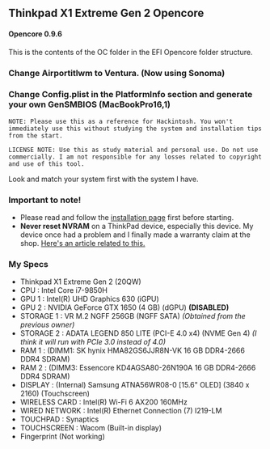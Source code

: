 Thinkpad X1 Extreme Gen 2 Opencore
--

#### Opencore 0.9.6

This is the contents of the OC folder in the EFI Opencore folder structure.


### Change Airportitlwm to Ventura. (Now using Sonoma)
### Change Config.plist in the PlatformInfo section and generate your own GenSMBIOS (MacBookPro16,1)

`NOTE: Please use this as a reference for Hackintosh. You won't immediately use this without studying the system and installation tips from the start.`

`LICENSE NOTE: Use this as study material and personal use. Do not use commercially. I am not responsible for any losses related to copyright and use of this tool.`

Look and match your system first with the system I have. 
<!-- Then jump to [this section](#getting-started) -->

### Important to note!
- Please read and follow the [installation page](https://dortania.github.io/OpenCore-Install-Guide/prerequisites.html#prerequisites) first before starting.
- **Never reset NVRAM** on a ThinkPad device, especially this device. My device once had a problem and I finally made a warranty claim at the shop. [Here's an article related to this.](https://github.com/acidanthera/bugtracker/issues/995)

### My Specs
- Thinkpad X1 Extreme Gen 2 (20QW)
- CPU : Intel Core i7-9850H
- GPU 1 : Intel(R) UHD Graphics 630 (iGPU)
- GPU 2 : NVIDIA GeForce GTX 1650 (4 GB) (dGPU) <b>(DISABLED)</b>
- STORAGE 1 : VR M.2 NGFF 256GB  (NGFF SATA) *(Obtained from the previous owner)*
- STORAGE 2 : ADATA LEGEND 850 LITE  (PCI-E 4.0 x4) (NVME Gen 4) *(I think it will run with PCIe 3.0 instead of 4.0)*
- RAM 1 : (DIMM1: SK hynix HMA82GS6JJR8N-VK	16 GB DDR4-2666 DDR4 SDRAM)
- RAM 2 : (DIMM3: Essencore KD4AGSA80-26N190A 16 GB DDR4-2666 DDR4 SDRAM)
- DISPLAY : (Internal)	Samsung ATNA56WR08-0  [15.6" OLED] (3840 x 2160) (Touchscreen)
- WIRELESS CARD : Intel(R) Wi-Fi 6 AX200 160MHz
- WIRED NETWORK : Intel(R) Ethernet Connection (7) I219-LM
- TOUCHPAD : Synaptics
- TOUCHSCREEN : Wacom (Built-in display)
- Fingerprint (Not working)
<!-- 
### Getting Started
1. [Download Opencore version 0.9.6](https://github.com/acidanthera/OpenCorePkg/releases/tag/0.9.6) (It is recommended to use the debug version first. This repository uses the release version) and then extract.
2. Prepare the removable device and format its contents. **Hereafter it will be called FD in this section**
3. Create an EFI folder on the FD -->